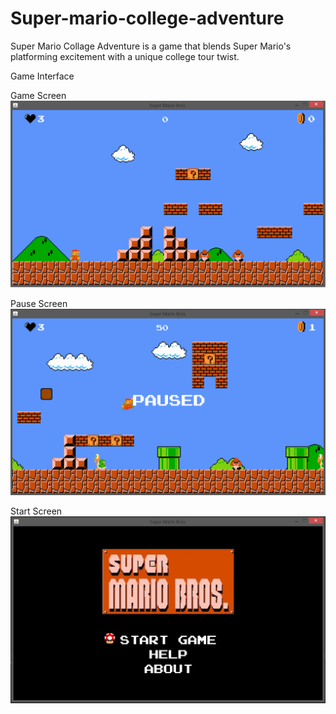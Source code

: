 # Super-mario-college-adventure
Super Mario Collage Adventure is a game that blends Super Mario's platforming excitement with a unique college tour twist.

Game Interface

Game Screen
![Game Screen](https://raw.githubusercontent.com/dhanushba/Super-mario-college-adventure/main/docs/Screenshots/In%20game%20screen.png)

Pause Screen
![Pause Screen](https://raw.githubusercontent.com/dhanushba/Super-mario-college-adventure/main/docs/Screenshots/Pause%20screen.png)

Start Screen
![Start Screen](https://raw.githubusercontent.com/dhanushba/Super-mario-college-adventure/main/docs/Screenshots/Start%20screen.png)


